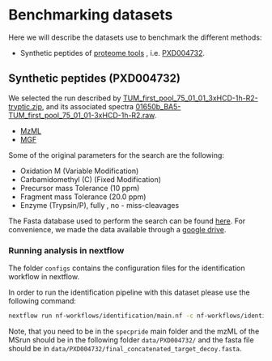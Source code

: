 # Benchmarking datasets

Here we will describe the datasets use to benchmark the different methods:

 - Synthetic peptides of [proteome tools]( http://www.proteometools.org/index.php?id=52) , i.e. [PXD004732](https://www.ebi.ac.uk/pride/archive/projects/PXD004732).

## Synthetic peptides (PXD004732)

We selected the run described by [TUM_first_pool_75_01_01_3xHCD-1h-R2-tryptic.zip](https://drive.google.com/open?id=1nDF2yOY2JU0UNml-MEMVGZHOoZD9uAB_), and its associated spectra [01650b_BA5-TUM_first_pool_75_01_01-3xHCD-1h-R2.raw](https://drive.google.com/open?id=1P0TWB9O0PzVCB1_1m3gxq93T2ZsYrul1).

 - [MzML](https://drive.google.com/open?id=1CeAFcPZNzjHd7tqAntXupwKt0n5E2fza)
 - [MGF](https://drive.google.com/open?id=1nRGllZeNmHupXnIaPoy27Oz1NLIEjw4F)

Some of the original parameters for the search are the following:

  - Oxidation M (Variable Modification)
  - Carbamidomethyl (C) (Fixed Modification)
  - Precursor mass Tolerance (10 ppm)
  - Fragment mass Tolerance (20.0 ppm)
  - Enzyme (Trypsin/P), fully , no - miss-cleavages

The Fasta database used to perform the search can be found [here](https://raw.githubusercontent.com/statisticalbiotechnology/specpride/master/datasets/PXD004732/final_concatenated_target_decoy.fasta). For convenience, we made the data available through a [google drive](https://drive.google.com/open?id=1UkI6Uvuo9AimRrGJGMjfLWSMZgFoDm9k).

### Running analysis in nextflow

The folder `configs` contains the configuration files for the identification workflow in nextflow.


In order to run the identification pipeline with this dataset please use the following command:

```bash
nextflow run nf-workflows/identification/main.nf -c nf-workflows/identification/nextflow.config -profile local,trace  --mzml_folder data/PXD004732/ --fasta data/PXD004732/final_concatenated_target_decoy.fasta --id_config datasets/PXD004732/configs/msgf.ini --index_config datasets/PXD004732/configs/pi.ini --fdr_config datasets/PXD004732/configs/fdr.ini --idfilter_config datasets/PXD004732/configs/idf.ini --result_folder datasets/PXD004732/ -resume
```

Note, that you need to be in the `specpride` main folder and the mzML of the MSrun should be in the following folder `data/PXD004732/` and the fasta file should be in `data/PXD004732/final_concatenated_target_decoy.fasta`.




